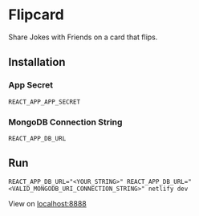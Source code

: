 # Flipcard

Share Jokes with Friends on a card that flips.

## Installation 

### App Secret

`REACT_APP_APP_SECRET`

### MongoDB Connection String

`REACT_APP_DB_URL`

## Run

`REACT_APP_DB_URL="<YOUR_STRING>" REACT_APP_DB_URL="<VALID_MONGODB_URI_CONNECTION_STRING>" netlify dev`

View on [localhost:8888](http://localhost:8888)
